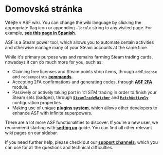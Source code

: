# Domovská stránka

Vítejte v ASF wiki. You can change the wiki language by clicking the appropriate flag icon or appending `-locale` string to any visited page. For example, **[see this page in Spanish](https://github.com/JustArchiNET/ArchiSteamFarm/wiki/Home-es-ES)**.

ASF is a Steam power tool, which allows you to automate certain activities and otherwise manage many of your Steam accounts at the same time.

While it's primary purpose was and remains farming Steam trading cards, nowadays it can do much more for you, such as:
- Claiming free licenses and Steam points shop items, through `addlicense` and `redeempoints` **[commands](https://github.com/JustArchiNET/ArchiSteamFarm/wiki/Commands)**.
- Accepting 2FA confirmations and generating codes, through **[ASF 2FA](https://github.com/JustArchiNET/ArchiSteamFarm/wiki/Two-factor-authentication)** module.
- Passively or actively taking part in 1:1 STM trading in order to finish your Steam sets (badges), through **[`SteamTradeMatcher`](https://github.com/JustArchiNET/ArchiSteamFarm/wiki/Configuration#tradingpreferences)** and **[`MatchActively`](https://github.com/JustArchiNET/ArchiSteamFarm/wiki/Configuration#tradingpreferences)** configuration properties.
- Making use of unique **[plugins system](https://github.com/JustArchiNET/ArchiSteamFarm/wiki/Plugins)**, which allows other developers to enhance ASF with infinite superpowers.

There are a lot more ASF functionalities to discover. If you're a new user, we recommend starting with **[setting up](https://github.com/JustArchiNET/ArchiSteamFarm/wiki/Setting-up)** guide. You can find all other relevant wiki pages on our sidebar.

If you need further help, please check out our **[support channels](https://github.com/JustArchiNET/ArchiSteamFarm/blob/main/.github/SUPPORT.md)**, which you can use for all the questions and technical difficulties.